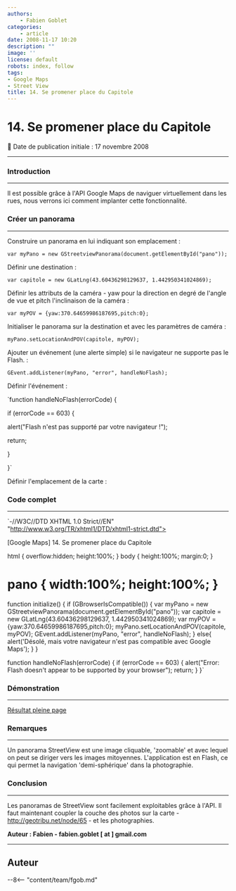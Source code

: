 ```yaml
---
authors:
    - Fabien Goblet
categories:
    - article
date: 2008-11-17 10:20
description: ""
image: ''
license: default
robots: index, follow
tags:
- Google Maps
- Street View
title: 14. Se promener place du Capitole
---
```


# 14. Se promener place du Capitole

:calendar: Date de publication initiale : 17 novembre 2008

----

### Introduction

---

Il est possible grâce à l'API Google Maps de naviguer virtuellement dans les rues, nous verrons ici comment implanter cette fonctionnalité.  

### Créer un panorama

---

Construire un panorama en lui indiquant son emplacement :  

`var myPano = new GStreetviewPanorama(document.getElementById("pano"));`  

Définir une destination :  

`var capitole = new GLatLng(43.60436298129637, 1.442950341024869);`  

Définir les attributs de la caméra - yaw pour la direction en degré de l'angle de vue et pitch l'inclinaison de la caméra :  

`var myPOV = {yaw:370.64659986187695,pitch:0};`  

Initialiser le panorama sur la destination et avec les paramètres de caméra :  

`myPano.setLocationAndPOV(capitole, myPOV);`  

Ajouter un événement (une alerte simple) si le navigateur ne supporte pas le Flash. :  

`GEvent.addListener(myPano, "error", handleNoFlash);`  

Définir l'événement :  

`function handleNoFlash(errorCode) {  

if (errorCode == 603) {  

alert("Flash n'est pas supporté par votre navigateur !");  

return;  

}  

}`  

Définir l'emplacement de la carte :  

### Code complet

---

`-//W3C//DTD XHTML 1.0 Strict//EN" "http://www.w3.org/TR/xhtml1/DTD/xhtml1-strict.dtd">  

[Google Maps] 14. Se promener place du Capitole  

html { overflow:hidden; height:100%; }
body { height:100%; margin:0; }
# pano { width:100%; height:100%; }

function initialize() {
if (GBrowserIsCompatible()) {
var myPano = new GStreetviewPanorama(document.getElementById("pano"));
var capitole = new GLatLng(43.60436298129637, 1.442950341024869);
var myPOV = {yaw:370.64659986187695,pitch:0};
myPano.setLocationAndPOV(capitole, myPOV);
GEvent.addListener(myPano, "error", handleNoFlash);
}
else{
alert('Désolé, mais votre navigateur n\'est pas compatible avec Google Maps');
}
}

function handleNoFlash(errorCode) {
if (errorCode == 603) {
alert("Error: Flash doesn't appear to be supported by your browser");
return;
}
}`  

### Démonstration

---

[Résultat pleine page](http://88.191.39.115/fabien/geotribu/%5bgeotribu%5d_Google-Maps_tuto14.html)

### Remarques

---

Un panorama StreetView est une image cliquable, 'zoomable' et avec lequel on peut se diriger vers les images mitoyennes.
L'application est en Flash, ce qui permet la navigation 'demi-sphérique' dans la photographie.

### Conclusion

---

Les panoramas de StreetView sont facilement exploitables grâce à l'API.
Il faut maintenant coupler la couche des photos sur la carte - <http://geotribu.net/node/65> - et les photographies.

**Auteur : Fabien - fabien.goblet [ at ] gmail.com**

----

## Auteur

--8<-- "content/team/fgob.md"
